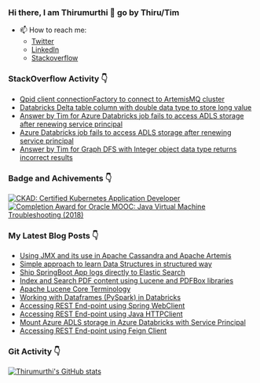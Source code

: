 ### Hi there, I am Thirumurthi 👋 go by Thiru/Tim

- 📫 How to reach me: 
  - [Twitter](https://twitter.com/sthirumurthi)
  - [LinkedIn](https://www.linkedin.com/in/thirumurthis/)
  - [Stackoverflow](https://stackoverflow.com/users/3192775/tim)

### StackOverflow Activity 👇
<!-- STACKOVERFLOW:START -->
- [Qpid client connectionFactory to connect to ArtemisMQ cluster](https://stackoverflow.com/questions/71210963/qpid-client-connectionfactory-to-connect-to-artemismq-cluster)
- [Databricks Delta table column with double data type to store long value](https://stackoverflow.com/questions/71152754/databricks-delta-table-column-with-double-data-type-to-store-long-value)
- [Answer by Tim for Azure Databricks job fails to access ADLS storage after renewing service principal](https://stackoverflow.com/questions/70887371/azure-databricks-job-fails-to-access-adls-storage-after-renewing-service-princip/70888672#70888672)
- [Azure Databricks job fails to access ADLS storage after renewing service principal](https://stackoverflow.com/questions/70887371/azure-databricks-job-fails-to-access-adls-storage-after-renewing-service-princip)
- [Answer by Tim for Graph DFS with Integer object data type returns incorrect results](https://stackoverflow.com/questions/70817859/graph-dfs-with-integer-object-data-type-returns-incorrect-results/70854806#70854806)
<!-- STACKOVERFLOW:END -->

### Badge and Achivements 👇
<!--START_SECTION:badges-->

[![CKAD: Certified Kubernetes Application Developer](https://images.credly.com/size/110x110/images/f88d800c-5261-45c6-9515-0458e31c3e16/ckad_from_cncfsite.png)](http://www.credly.com/badges/7164445a-41e5-4412-9ed3-d29cbe65f536 "CKAD: Certified Kubernetes Application Developer")
[![Completion Award for Oracle MOOC: Java Virtual Machine Troubleshooting (2018)](https://images.credly.com/size/110x110/images/005a363c-b0a4-4f8a-85a3-64eafb7ad690/jvm.png)](http://www.credly.com/badges/cc359454-dbbb-410f-9b8a-2cf0f15dfe9d "Completion Award for Oracle MOOC: Java Virtual Machine Troubleshooting (2018)")
<!--END_SECTION:badges-->

### My Latest Blog Posts 👇
<!-- HASHNODE_BLOG:START -->
- [Using JMX and its use in Apache Cassandra and Apache Artemis](https://thirumurthi.hashnode.dev/using-jmx-and-its-use-in-apache-cassandra-and-apache-artemis-cl0ngzrjr00b12onv8ugb45ht)
- [Simple approach to learn Data Structures in structured way](https://thirumurthi.hashnode.dev/simple-approach-to-learn-data-structures-in-structured-way-cl0lxklcr055ltbnv6m1m4zkm)
- [Ship SpringBoot App logs directly to Elastic Search](https://thirumurthi.hashnode.dev/ship-springboot-app-logs-directly-to-elastic-search-cl0ewci6q000u3bnvftmi67uj)
- [Index and Search PDF content using Lucene and PDFBox libraries](https://thirumurthi.hashnode.dev/index-and-search-pdf-content-using-lucene-and-pdfbox-libraries-cl0ebh0qu05ooo5nvgkdh0kq7)
- [Apache Lucene Core Terminology](https://thirumurthi.hashnode.dev/apache-lucene-core-terminology-cl0e8b8wp05emm9nv12sd1oqo)
- [Working with Dataframes (PySpark) in Databricks](https://thirumurthi.hashnode.dev/working-with-dataframes-pyspark-in-databricks-cl04xx6y00802udnvh1nl3zux)
- [Accessing REST End-point using Spring WebClient](https://thirumurthi.hashnode.dev/accessing-rest-end-point-using-spring-webclient-ckzns1lyo0azoo2s1c97gc8iy)
- [Accessing REST End-point using Java HTTPClient](https://thirumurthi.hashnode.dev/accessing-rest-end-point-using-java-httpclient-ckzm2vl7u038cqjs1733eavfv)
- [Mount Azure ADLS storage in Azure Databricks with Service Principal](https://thirumurthi.hashnode.dev/mount-azure-adls-storage-in-azure-databricks-with-service-principal-ckzm1qd530322rks1h4nm5322)
- [Accessing REST End-point using Feign Client](https://thirumurthi.hashnode.dev/accessing-rest-end-point-using-feign-client-ckzhuduh80sz0lws10zuudt5a)
<!-- HASHNODE_BLOG:END -->

### Git Activity 👇

[![Thirumurthi's GitHub stats](https://github-readme-stats.vercel.app/api?username=thirumurthis&show_icons=true&theme=radical)](https://github.com/anuraghazra/github-readme-stats)


<!--
**thirumurthis/thirumurthis** is a ✨ _special_ ✨ repository because its `README.md` (this file) appears on your GitHub profile.

Here are some ideas to get you started:

- 🔭 I’m currently working on ...
- 🌱 I’m currently learning ...
- 👯 I’m looking to collaborate on ...
- 🤔 I’m looking for help with ...
- 💬 Ask me about ...
- 📫 How to reach me: ...
- 😄 Pronouns: ...
- ⚡ Fun fact: ...
-->
